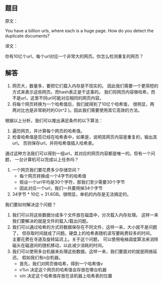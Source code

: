 ## 题目

原文：

You have a billion urls, where each is a huge page. How do you detect the duplicate documents?

译文：

你有10亿个url，每个url对应一个非常大的网页。你怎么检测重复的网页？

## 解答

1. 网页大，数量多，要把它们载入内存是不现实的。 因此我们需要一个更简短的方式来表示这些网页。而hash表正是干这事的。 我们将网页内容做哈希，而不是url，这里不同url可能对应相同的网页内容。
2. 将每个网页转换为一个哈希值后，我们就得到了10亿个哈希值， 很明显，两两对比也是非常耗时的O(n^2 )。因此我们需要使用其它高效的方法。

根据以上分析，我们可以推出满足条件的以下算法：

1. 遍历网页，并计算每个网页的哈希值。
2. 检查哈希值是否已经在哈希表中，如果是，说明其网页内容是重复的，输出其url。 否则保存url，并将哈希值插入哈希表。

通过这种方法我们可以得到一组url，其对应的网页内容都是唯一的。但有一个问题， 一台计算机可以完成以上任务吗？

1. 一个网页我们要花费多少存储空间？
   - 每个网页转换成一个4字节的哈希值
   - 假设一个url平均是30个字符，那我们至少需要30个字节
   - 因此对应一个url，我们一共要用掉34个字节
2. 34字节 * 10亿 = 31.6GB。很明显，单机的内存是无法搞定的。

我们要如何解决这个问题？

1. 我们可以将这些数据分成多个文件放在磁盘中，分次载入内存处理。 这样一来我们要解决的就是文件的载入/载出问题。
2. 我们可以通过哈希的方式将数据保存在不同文件，这样一来，大小就不是问题了， 但存取时间就成了问题。硬盘上的哈希表随机读写要耗费较多的时间， 主要花费在寻道及旋转延迟上。关于这个问题， 可以使用电梯调度算法来消除磁头在磁道间的随机移动，以此减少消耗的时间。
3. 我们可以使用多台机器来处理这些数据。这样一来，我们要面对的就是网络延迟。 假如我们有n台机器。
   - 首先，我们对网页做哈希，得到一个哈希值v
   - v%n 决定这个网页的哈希值会存放在哪台机器
   - v/n 决定这个哈希值存放在该机器上哈希表的位置